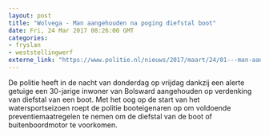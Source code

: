 ```yaml
---
layout: post
title: "Wolvega - Man aangehouden na poging diefstal boot"
date: Fri, 24 Mar 2017 08:26:00 GMT
categories: 
- fryslan 
- weststellingwerf 
externe_link: "https://www.politie.nl/nieuws/2017/maart/24/01---man-aangehouden-na-poging-diefstal-boot.html"
---
```


De politie heeft in de nacht van donderdag op vrijdag dankzij een alerte getuige een 30-jarige inwoner van Bolsward aangehouden op verdenking van diefstal van een boot. Met het oog op de start van het watersportseizoen roept de politie booteigenaren op om voldoende preventiemaatregelen te nemen om de diefstal van de boot of buitenboordmotor te voorkomen.
